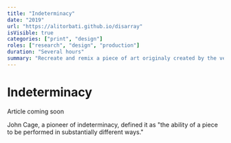 ```yaml
---
title: "Indeterminacy"
date: "2019"
url: "https://alitorbati.github.io/disarray"
isVisible: true
categories: ["print", "design"]
roles: ["research", "design", "production"]
duration: "Several hours"
summary: "Recreate and remix a piece of art originaly created by the venerable John Cage"
---
```


# Indeterminacy

Article coming soon

John Cage, a pioneer of indeterminacy, defined it as "the ability of a piece to be performed in substantially different ways."
